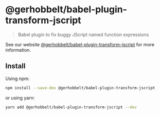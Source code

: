 # @gerhobbelt/babel-plugin-transform-jscript

> Babel plugin to fix buggy JScript named function expressions

See our website [@gerhobbelt/babel-plugin-transform-jscript](https://babeljs.io/docs/en/next/babel-plugin-transform-jscript.html) for more information.

## Install

Using npm:

```sh
npm install --save-dev @gerhobbelt/babel-plugin-transform-jscript
```

or using yarn:

```sh
yarn add @gerhobbelt/babel-plugin-transform-jscript --dev
```
